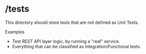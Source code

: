 # /tests

This directory should store tests that are not defined as Unit Tests.

Examples

- Test REST API layer logic, by running a "real" service.
- Everything that can be classified as Integration/Functional tests.
